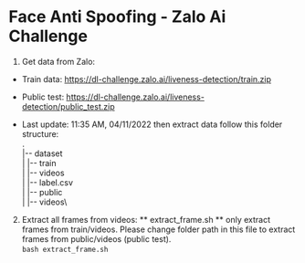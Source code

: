 # Face Anti Spoofing - Zalo Ai Challenge
1. Get data from Zalo:
- Train data: https://dl-challenge.zalo.ai/liveness-detection/train.zip

- Public test: https://dl-challenge.zalo.ai/liveness-detection/public_test.zip

- Last update: 11:35 AM, 04/11/2022
then extract data follow this folder structure:\
.\
|-- dataset\
|  |-- train\
|     |-- videos\
|     |-- label.csv\
|  |-- public\
|     |-- videos\
2. Extract all frames from videos:
** extract_frame.sh ** only extract frames from train/videos. Please change folder path in this file to extract frames from public/videos (public test).\
 `bash extract_frame.sh`

